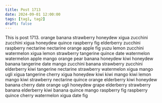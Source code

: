 ```yaml
---
title: Post 1713
date: 2024-09-01 12:00:00
tags: [tag1, tag2]
draft: false
---
```

This is post 1713.
orange
banana
strawberry
honeydew
xigua
zucchini
zucchini
xigua
honeydew
quince
raspberry
fig
elderberry
zucchini
raspberry
nectarine
nectarine
orange
apple
fig
yuzu
lemon
zucchini
watermelon
xigua
lemon
strawberry
tangerine
quince
date
watermelon
watermelon
apple
mango
orange
pear
banana
honeydew
kiwi
honeydew
banana
tangerine
date
mango
zucchini
banana
strawberry
zucchini
elderberry
kiwi
tangerine
nectarine
strawberry
watermelon
xigua
mango
ugli
xigua
tangerine
cherry
xigua
honeydew
kiwi
kiwi
mango
kiwi
lemon
mango
kiwi
strawberry
nectarine
quince
orange
elderberry
kiwi
honeydew
banana
cherry
date
orange
ugli
honeydew
grape
elderberry
strawberry
banana
elderberry
kiwi
banana
quince
mango
raspberry
fig
raspberry
quince
cherry
watermelon
xigua
date
fig
